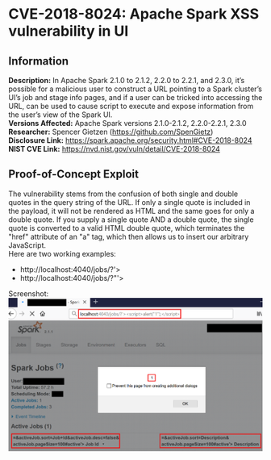 # CVE-2018-8024: Apache Spark XSS vulnerability in UI

## Information
**Description:** In Apache Spark 2.1.0 to 2.1.2, 2.2.0 to 2.2.1, and 2.3.0, it’s possible for a malicious user to construct a URL pointing to a Spark cluster’s UI’s job and stage info pages, and if a user can be tricked into accessing the URL, can be used to cause script to execute and expose information from the user’s view of the Spark UI.  
**Versions Affected:** Apache Spark versions 2.1.0-2.1.2, 2.2.0-2.2.1, 2.3.0  
**Researcher:** Spencer Gietzen (https://github.com/SpenGietz)  
**Disclosure Link:** https://spark.apache.org/security.html#CVE-2018-8024  
**NIST CVE Link:** https://nvd.nist.gov/vuln/detail/CVE-2018-8024  

## Proof-of-Concept Exploit
The vulnerability stems from the confusion of both single and double quotes in the query string of the URL. If only a single quote is included in the payload, it will not be rendered as HTML and the same goes for only a double quote. If you supply a single quote AND a double quote, the single quote is converted to a valid HTML double quote, which terminates the "href" attribute of an "a" tag, which then allows us to insert our arbitrary JavaScript.  
Here are two working examples:
- http://localhost:4040/jobs/?'><script>alert("1");</script>
- http://localhost:4040/jobs/?"'><script>alert(1);</script>

Screenshot:
![Example of the exploit on an outdated Apache Spark instance](poc_image.png)
